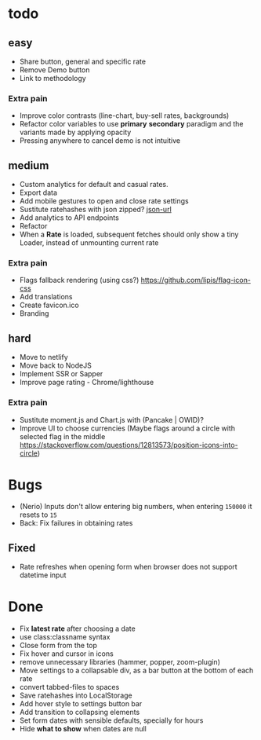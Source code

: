 # todo

## easy
- Share button, general and specific rate
- Remove Demo button
- Link to methodology
### Extra pain
- Improve color contrasts (line-chart, buy-sell rates, backgrounds)
- Refactor color variables to use **primary** **secondary** paradigm and the variants made by applying opacity
- Pressing anywhere to cancel demo is not intuitive


## medium
- Custom analytics for default and casual rates.
- Export data
- Add mobile gestures to open and close rate settings
- Sustitute ratehashes with json zipped? [json-url](https://github.com/masotime/json-url)
- Add analytics to API endpoints
- Refactor
- When a **Rate** is loaded, subsequent fetches should only show a tiny Loader, instead of unmounting current rate
### Extra pain
- Flags fallback rendering (using css?) https://github.com/lipis/flag-icon-css
- Add translations
- Create favicon.ico
- Branding


## hard
- Move to netlify
- Move back to NodeJS
- Implement SSR or Sapper
- Improve page rating - Chrome/lighthouse
### Extra pain
- Sustitute moment.js and Chart.js with (Pancake | OWID)?
- Improve UI to choose currencies (Maybe flags around a circle with selected flag in the middle https://stackoverflow.com/questions/12813573/position-icons-into-circle)


# Bugs
- (Nerio) Inputs don't allow entering big numbers, when entering `150000` it resets to `15`
- Back: Fix failures in obtaining rates
## Fixed
- Rate refreshes when opening form when browser does not support datetime input


# Done
- Fix **latest rate** after choosing a date
- use class:classname syntax
- Close form from the top
- Fix hover and cursor in icons
- remove unnecessary libraries (hammer, popper, zoom-plugin)
- Move settings to a collapsable div, as a bar button at the bottom of each rate
- convert tabbed-files to spaces
- Save ratehashes into LocalStorage
- Add hover style to settings button bar
- Add transition to collapsing elements
- Set form dates with sensible defaults, specially for hours
- Hide **what to show** when dates are null
